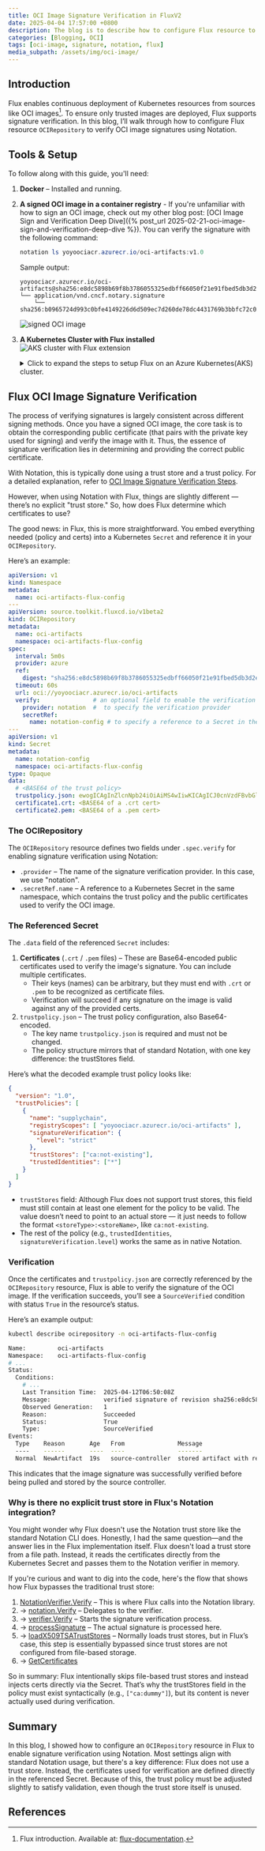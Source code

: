 ```yaml
---
title: OCI Image Signature Verification in FluxV2
date: 2025-04-04 17:57:00 +0800
description: The blog is to describe how to configure Flux resource to enable signature verification of OCI image using Notation.
categories: [Blogging, OCI]
tags: [oci-image, signature, notation, flux]
media_subpath: /assets/img/oci-image/
---
```


## Introduction
Flux enables continuous deployment of Kubernetes resources from sources like OCI images[^1]. To ensure only trusted images are deployed, Flux supports signature verification. In this blog, I’ll walk through how to configure Flux resource `OCIRepository` to verify OCI image signatures using Notation.

## Tools & Setup
To follow along with this guide, you'll need:
1. **Docker** – Installed and running.
2. **A signed OCI image in a container registry** -  If you're unfamiliar with how to sign an OCI image, check out my other blog post: [OCI Image Sign and Verification Deep Dive]({% post_url 2025-02-21-oci-image-sign-and-verification-deep-dive %}).
    You can verify the signature with the following command:
    ```powershell
    notation ls yoyoociacr.azurecr.io/oci-artifacts:v1.0
    ```
    Sample output:
    ```text
    yoyoociacr.azurecr.io/oci-artifacts@sha256:e8dc5898b69f8b3786055325edbff66050f21e91fbed5db3d2e8147939fca213
    └── application/vnd.cncf.notary.signature
        └── sha256:b0965724d993c0bfe4149226d6d509ec7d260de78dc4431769b3bbfc72c0feac
    ```
    ![signed OCI image](signed-oci-image.png)

3. **A Kubernetes Cluster with Flux installed**
  ![AKS cluster with Flux extension](aks-cluster-with-flux.png)
    <details>
    <summary>Click to expand the steps to setup Flux on an Azure Kubernetes(AKS) cluster.</summary>
    <pre>
    a. Enable the Flux Extension on the AKS Cluster
    Run the following command to install the Flux extension on your cluster. This will deploy all required controllers (e.g., source-controller, kustomize-controller):
    ```
    $RESOURCE_GROPU = "aks-cluster"
    $CLUSTER_NAME = "yoyo-aks-cluster"
    az k8s-extension create \
      --name flux \
      --cluster-type managedClusters \
      --cluster-name $CLUSTER_NAME \
      --resource-group $RESOURCE_GROPU \
      --extension-type microsoft.flux \
      --scope cluster
    ```

    b. Configure Workload Identity for Flux Source Controller
    If your signed OCI image is stored in Azure Container Registry (ACR), you'll need to:
    - Create a User Assigned Managed Identity
    - Grant it pull access to the ACR
    - Bind it to the Flux source-controller using Azure Workload Identity

    Step 1: Enable Workload Identity on AKS
    Check if OIDC issuer is already enabled:
    ```
    az aks show -n $CLUSTER_NAME -g $RESOURCE_GROPU --query "oidcIssuerProfile.issuerUrl" -o tsv
    ```
    If nothing is returned, enable the feature:
    ```
    az aks update \
      -n $CLUSTER_NAME \
      -g $RESOURCE_GROPU \
      --enable-oidc-issuer \
      --enable-workload-identity
    ```

    Step 2: Create a User Assigned Managed Identity (MSI)
    ```
    $MSI = "flux-source-controller-msi"
    az identity create \
      --name $MSI \
      --resource-group $RESOURCE_GROPU \
      --location eastus
    ```

    Retrieve the client ID:
    ```
    $CLIENT_ID= az identity show --name $MSI --resource-group $RESOURCE_GROPU --query "clientId" -o tsv
    ```

    Step 3: Grant ACR Pull Access to the MSI
    ```
    $ACR = yoyoociacr
    $SCOPE = az acr show --name $ACR --query id --output tsv

    az role assignment create \
      --assignee $CLIENT_ID \
      --role AcrPull \
      --scope $SCOPE
    ```

    Step 4: Bind MSI to Flux Source Controller via Federated Credential
    ```
    $ISSUER_URL=az aks show \
      -n yoyo-aks-cluster \
      -g aks-cluster \
      --query "oidcIssuerProfile.issuerUrl" -o tsv

    az identity federated-credential create \
      --name flux-source-controller-binding \
      --identity-name $MSI \
      --resource-group $RESOURCE_GROUP \
      --issuer $ISSUER_URL \
      --subject system:serviceaccount:flux-system:source-controller \
      --audience api://AzureADTokenExchange
    ```

    Step 5: Patch Flux Source Controller with Workload Identity
    Patch the ServiceAccount:
    ```
    kubectl patch serviceaccount source-controller -n flux-system \
      --patch-file source-controller-patch-service-account.yaml \
      --type merge
    # source-controller-patch-service-account.yaml:
    # metadata:
    #   annotations:
    #     azure.workload.identity/client-id: <REPLACE_WITH_CLIENT_ID>
    #   labels:
    #     azure.workload.identity/use: "true"
    ```
    Then, patch the Deployment:
    ```
    kubectl patch deployment source-controller -n flux-system \
      --patch-file source-controller-patch-deployment.yaml \
      --type merge
    # metadata:
    #   labels:
    #     azure.workload.identity/use: "true"
    # spec:
    #   template:
    #     metadata:
    #       labels:
    #         azure.workload.identity/use: "true"
    ```

## Flux OCI Image Signature Verification
The process of verifying signatures is largely consistent across different signing methods. Once you have a signed OCI image, the core task is to obtain the corresponding public certificate (that pairs with the private key used for signing) and verify the image with it. Thus, the essence of signature verification lies in determining and providing the correct public certificate.

With Notation, this is typically done using a trust store and a trust policy. For a detailed explanation, refer to [OCI Image Signature Verification Steps](https://yoyoduan.github.io/posts/oci-image-sign-and-verification-deep-dive/#oci-image-signuatre-verification-steps-for-users).

However, when using Notation with Flux, things are slightly different — there’s no explicit "trust store." So, how does Flux determine which certificates to use?

The good news: in Flux, this is more straightforward. You embed everything needed (policy and certs) into a Kubernetes `Secret` and reference it in your `OCIRepository`.

Here’s an example:
```yaml
apiVersion: v1
kind: Namespace
metadata:
  name: oci-artifacts-flux-config
---
apiVersion: source.toolkit.fluxcd.io/v1beta2
kind: OCIRepository
metadata:
  name: oci-artifacts
  namespace: oci-artifacts-flux-config
spec:
  interval: 5m0s
  provider: azure
  ref:
    digest: "sha256:e8dc5898b69f8b3786055325edbff66050f21e91fbed5db3d2e8147939fca213"
  timeout: 60s
  url: oci://yoyoociacr.azurecr.io/oci-artifacts 
  verify:               # an optional field to enable the verification 
    provider: notation  #  to specify the verification provider
    secretRef:
      name: notation-config # to specify a reference to a Secret in the same namespace as the OCIRepository
---
apiVersion: v1
kind: Secret
metadata:
  name: notation-config
  namespace: oci-artifacts-flux-config
type: Opaque
data:
  # <BASE64 of the trust policy> 
  trustpolicy.json: ewogICAgInZlcnNpb24iOiAiMS4wIiwKICAgICJ0cnVzdFBvbGljaWVzIjogWwogICAgICAgIHsKICAgICAgICAgICAgIm5hbWUiOiAic3VwcGx5Y2hhaW4iLAogICAgICAgICAgICAicmVnaXN0cnlTY29wZXMiOiBbICJ5b3lvb2NpYWNyLmF6dXJlY3IuaW8vb2NpLWFydGlmYWN0cyIgXSwKICAgICAgICAgICAgInNpZ25hdHVyZVZlcmlmaWNhdGlvbiI6IHsKICAgICAgICAgICAgICAgICJsZXZlbCIgOiAic3RyaWN0IiAKICAgICAgICAgICAgfSwKICAgICAgICAgICAgInRydXN0U3RvcmVzIjogWyJjYTpub3QtZXhpc3RpbmciXSwKICAgICAgICAgICAgInRydXN0ZWRJZGVudGl0aWVzIjogWyAiKiIgXQogICAgICAgIH0KICAgIF0KfQ==
  certificate1.crt: <BASE64 of a .crt cert>
  certificate2.pem: <BASE64 of a .pem cert>
```

### The OCIRepository
The `OCIRepository` resource defines two fields under `.spec.verify` for enabling signature verification using Notation:

- `.provider` – The name of the signature verification provider. In this case, we use "notation".
- `.secretRef.name` – A reference to a Kubernetes Secret in the same namespace, which contains the trust policy and the public certificates used to verify the OCI image.

### The Referenced Secret
The `.data` field of the referenced `Secret` includes:
1. **Certificates** (`.crt` / `.pem` files) – These are Base64-encoded public certificates used to verify the image's signature. You can include multiple certificates.
    - Their keys (names) can be arbitrary, but they must end with `.crt` or `.pem` to be recognized as certificate files.
    - Verification will succeed if any signature on the image is valid against any of the provided certs.
2. `trustpolicy.json` – The trust policy configuration, also Base64-encoded.
    - The key name `trustpolicy.json` is required and must not be changed.
    - The policy structure mirrors that of standard Notation, with one key difference: the trustStores field.

Here’s what the decoded example trust policy looks like:
```json
{
  "version": "1.0",
  "trustPolicies": [
    {
      "name": "supplychain",
      "registryScopes": [ "yoyoociacr.azurecr.io/oci-artifacts" ],
      "signatureVerification": {
        "level": "strict"
      },
      "trustStores": ["ca:not-existing"],
      "trustedIdentities": ["*"]
    }
  ]
}
```
- `trustStores` field: Although Flux does not support trust stores, this field must still contain at least one element for the policy to be valid. The value doesn’t need to point to an actual store — it just needs to follow the format `<storeType>:<storeName>`, like `ca:not-existing`.
- The rest of the policy (e.g., `trustedIdentities`, `signatureVerification.level`) works the same as in native Notation.

### Verification
Once the certificates and `trustpolicy.json` are correctly referenced by the `OCIRepository` resource, Flux is able to verify the signature of the OCI image. If the verification succeeds, you’ll see a `SourceVerified` condition with status `True` in the resource’s status.

Here’s an example output:
```bash
kubectl describe ocirepository -n oci-artifacts-flux-config

Name:         oci-artifacts
Namespace:    oci-artifacts-flux-config
# ...
Status:
  Conditions:
    # ...
    Last Transition Time:  2025-04-12T06:50:08Z
    Message:               verified signature of revision sha256:e8dc5898b69f8b3786055325edbff66050f21e91fbed5db3d2e8147939fca213
    Observed Generation:   1
    Reason:                Succeeded
    Status:                True
    Type:                  SourceVerified
Events:
  Type    Reason       Age   From               Message
  ----    ------       ----  ----               -------
  Normal  NewArtifact  19s   source-controller  stored artifact with revision 'sha256:e8dc5898b69f8b3786055325edbff66050f21e91fbed5db3d2e8147939fca213' from 'oci://yoyoociacr.azurecr.io/oci-artifacts'
```
This indicates that the image signature was successfully verified before being pulled and stored by the source controller.

### Why is there no explicit trust store in Flux's Notation integration?
You might wonder why Flux doesn't use the Notation trust store like the standard Notation CLI does. Honestly, I had the same question—and the answer lies in the Flux implementation itself. Flux doesn't load a trust store from a file path. Instead, it reads the certificates directly from the Kubernetes Secret and passes them to the Notation verifier in memory.

If you're curious and want to dig into the code, here's the flow that shows how Flux bypasses the traditional trust store:
1. [NotationVerifier.Verify](https://github.com/JasonTheDeveloper/source-controller/blob/553945ab8e4f6f8db23abe275d0c025c934c171d/internal/oci/notation/notation.go#L242) – This is where Flux calls into the Notation library.
2. -> [notation.Verify](https://github.com/notaryproject/notation-go/blob/main/notation.go#L550) – Delegates to the verifier.
3. -> [verifier.Verify](https://github.com/notaryproject/notation-go/blob/main/verifier/verifier.go#L376) – Starts the signature verification process.
4. -> [processSignature](https://github.com/notaryproject/notation-go/blob/main/verifier/verifier.go#L475)  – The actual signature is processed here.
5. -> [loadX509TSATrustStores](https://github.com/notaryproject/notation-go/blob/3bd0ac92b2bad47e477723bdb16a968a089738ae/verifier/helpers.go#L162)  – Normally loads trust stores, but in Flux’s case, this step is essentially bypassed since trust stores are not configured from file-based storage.
6. -> [GetCertificates](https://github.com/JasonTheDeveloper/source-controller/blob/553945ab8e4f6f8db23abe275d0c025c934c171d/internal/oci/notation/notation.go#L142)

So in summary: Flux intentionally skips file-based trust stores and instead injects certs directly via the Secret. That’s why the trustStores field in the policy must exist syntactically (e.g., `["ca:dummy"]`), but its content is never actually used during verification.

## Summary
In this blog, I showed how to configure an `OCIRepository` resource in Flux to enable signature verification using Notation. Most settings align with standard Notation usage, but there's a key difference: Flux does not use a trust store. Instead, the certificates used for verification are defined directly in the referenced Secret. Because of this, the trust policy must be adjusted slightly to satisfy validation, even though the trust store itself is unused.

## References
[^1]: Flux introduction. Available at: [flux-documentation](https://fluxcd.io/flux/).
